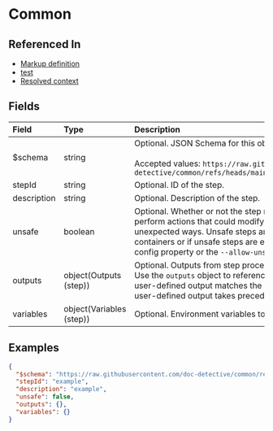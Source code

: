 
# Common



## Referenced In

- [Markup definition](/docs/references/schemas/markup-definition)
- [test](/docs/references/schemas/test)
- [Resolved context](/docs/references/schemas/resolved-context)

## Fields

Field | Type | Description | Default
:-- | :-- | :-- | :--
$schema | string | Optional. JSON Schema for this object.<br/><br/>Accepted values: `https://raw.githubusercontent.com/doc-detective/common/refs/heads/main/dist/schemas/step_v3.schema.json` | 
stepId | string | Optional. ID of the step. | 
description | string | Optional. Description of the step. | 
unsafe | boolean | Optional. Whether or not the step may be unsafe. Unsafe steps may perform actions that could modify the system or environment in unexpected ways. Unsafe steps are only performed within Docker containers or if unsafe steps are enabled with the `allowUnsafeSteps` config property or the `--allow-unsafe` flag. | `false`
outputs | object(Outputs (step)) | Optional. Outputs from step processes and user-defined expressions. Use the `outputs` object to reference outputs in subsequent steps. If a user-defined output matches the key for a step-defined output, the user-defined output takes precedence. | ``{}``
variables | object(Variables (step)) | Optional. Environment variables to set from user-defined expressions. | ``{}``

## Examples

```json
{
  "$schema": "https://raw.githubusercontent.com/doc-detective/common/refs/heads/main/dist/schemas/step_v3.schema.json",
  "stepId": "example",
  "description": "example",
  "unsafe": false,
  "outputs": {},
  "variables": {}
}
```
